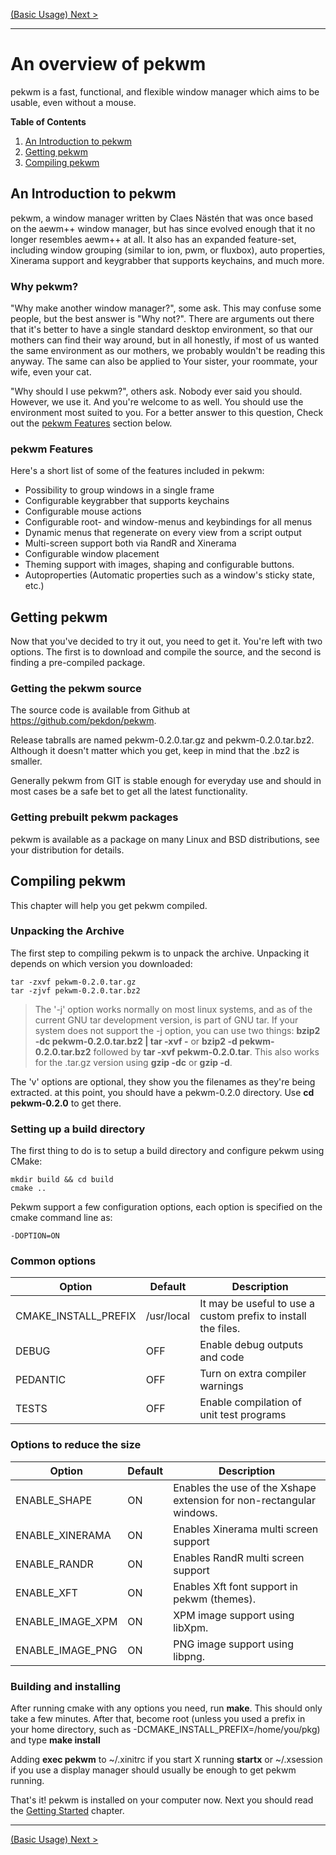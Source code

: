 [(Basic Usage) Next >](basic-usage.md)

***

An overview of pekwm
====================

pekwm is a fast, functional, and flexible window manager which aims to
be usable, even without a mouse.

**Table of Contents**

1. [An Introduction to pekwm](#an-introduction-to-pekwm)
1. [Getting pekwm](#getting-pekwm)
1. [Compiling pekwm](#compiling-pekwm)

An Introduction to pekwm
------------------------

pekwm, a window manager written by Claes Nästén that was once based on
the aewm++ window manager, but has since evolved enough that it no
longer resembles aewm++ at all. It also has an expanded feature-set,
including window grouping (similar to ion, pwm, or fluxbox), auto
properties, Xinerama support and keygrabber that supports keychains,
and much more.

### Why pekwm?

"Why make another window manager?", some ask. This may confuse some
people, but the best answer is "Why not?". There are arguments out
there that it's better to have a single standard desktop environment,
so that our mothers can find their way around, but in all honestly, if
most of us wanted the same environment as our mothers, we probably
wouldn't be reading this anyway. The same can also be applied to Your
sister, your roommate, your wife, even your cat.

"Why should I use pekwm?", others ask. Nobody ever said you
should. However, we use it. And you're welcome to as well. You should
use the environment most suited to you. For a better answer to this
question, Check out the [pekwm Features](#pekwm-features)
section below.

### pekwm Features

Here's a short list of some of the features included in pekwm:

- Possibility to group windows in a single frame
- Configurable keygrabber that supports keychains
- Configurable mouse actions
- Configurable root- and window-menus and keybindings for all menus
- Dynamic menus that regenerate on every view from a script output
- Multi-screen support both via RandR and Xinerama
- Configurable window placement
- Theming support with images, shaping and configurable buttons.
- Autoproperties (Automatic properties such as a window's sticky state, etc.)
    

Getting pekwm
-------------

Now that you've decided to try it out, you need to get it. You're left
with two options. The first is to download and compile the source, and
the second is finding a pre-compiled package.

### Getting the pekwm source

The source code is available from Github at https://github.com/pekdon/pekwm.

Release tabralls are named pekwm-0.2.0.tar.gz and
pekwm-0.2.0.tar.bz2. Although it doesn't matter which you get, keep in
mind that the .bz2 is smaller.

Generally pekwm from GIT is stable enough for everyday use and should
in most cases be a safe bet to get all the latest functionality.

### Getting prebuilt pekwm packages

pekwm is available as a package on many Linux and BSD distributions,
see your distribution for details.

Compiling pekwm
---------------

This chapter will help you get pekwm compiled.

### Unpacking the Archive

The first step to compiling pekwm is to unpack the archive. Unpacking
it depends on which version you downloaded:

```
tar -zxvf pekwm-0.2.0.tar.gz
tar -zjvf pekwm-0.2.0.tar.bz2
```

> The '-j' option works normally on most linux systems, and as of the
> current GNU tar development version, is part of GNU tar. If your
> system does not support the -j option, you can use two things:
> **bzip2 -dc pekwm-0.2.0.tar.bz2 | tar -xvf -** or **bzip2 -d
> pekwm-0.2.0.tar.bz2** followed by **tar -xvf pekwm-0.2.0.tar**. This
> also works for the .tar.gz version using **gzip -dc** or **gzip
> -d**.

The 'v' options are optional, they show you the filenames as they're
being extracted. at this point, you should have a pekwm-0.2.0
directory. Use **cd pekwm-0.2.0** to get there.

### Setting up a build directory

The first thing to do is to setup a build directory and configure
pekwm using CMake:

```
mkdir build && cd build
cmake ..
```

Pekwm support a few configuration options, each option is specified on
the cmake command line as:

```
-DOPTION=ON
```


### Common options

| Option               | Default    | Description                                                   |
|----------------------|------------|---------------------------------------------------------------|
| CMAKE_INSTALL_PREFIX | /usr/local | It may be useful to use a custom prefix to install the files. |
| DEBUG                | OFF        | Enable debug outputs and code                                 |
| PEDANTIC             | OFF        | Turn on extra compiler warnings                               |
| TESTS                | OFF        | Enable compilation of unit test programs                      |

### Options to reduce the size

| Option           | Default | Description                                                          |
|------------------|---------|----------------------------------------------------------------------|
| ENABLE_SHAPE     | ON      | Enables the use of the Xshape extension for non-rectangular windows. |
| ENABLE_XINERAMA  | ON      | Enables Xinerama multi screen support                                |
| ENABLE_RANDR     | ON      | Enables RandR multi screen support                                   |
| ENABLE_XFT       | ON      | Enables Xft font support in pekwm (themes).                          |
| ENABLE_IMAGE_XPM | ON      | XPM image support using libXpm.                                      |
| ENABLE_IMAGE_PNG | ON      | PNG image support using libpng.                                      |

### Building and installing

After running cmake with any options you need, run **make**. This
should only take a few minutes. After that, become root (unless you
used a prefix in your home directory, such as
-DCMAKE_INSTALL_PREFIX=/home/you/pkg) and type **make install**

Adding **exec pekwm** to ~/.xinitrc if you start X running **startx**
or ~/.xsession if you use a display manager should usually be enough
to get pekwm running.

That's it! pekwm is installed on your computer now. Next you should
read the [Getting Started](basic-usage.md#getting-started) chapter.

***

[(Basic Usage) Next >](basic-usage.md)
